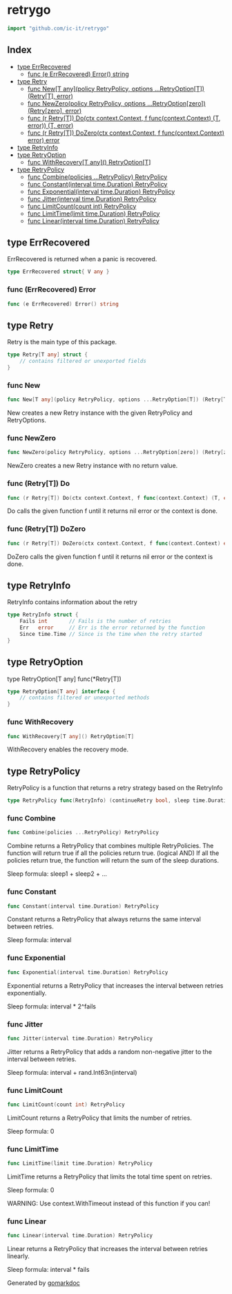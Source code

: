<!-- Code generated by gomarkdoc. DO NOT EDIT -->

# retrygo

```go
import "github.com/ic-it/retrygo"
```

## Index

- [type ErrRecovered](<#ErrRecovered>)
  - [func \(e ErrRecovered\) Error\(\) string](<#ErrRecovered.Error>)
- [type Retry](<#Retry>)
  - [func New\[T any\]\(policy RetryPolicy, options ...RetryOption\[T\]\) \(Retry\[T\], error\)](<#New>)
  - [func NewZero\(policy RetryPolicy, options ...RetryOption\[zero\]\) \(Retry\[zero\], error\)](<#NewZero>)
  - [func \(r Retry\[T\]\) Do\(ctx context.Context, f func\(context.Context\) \(T, error\)\) \(T, error\)](<#Retry[T].Do>)
  - [func \(r Retry\[T\]\) DoZero\(ctx context.Context, f func\(context.Context\) error\) error](<#Retry[T].DoZero>)
- [type RetryInfo](<#RetryInfo>)
- [type RetryOption](<#RetryOption>)
  - [func WithRecovery\[T any\]\(\) RetryOption\[T\]](<#WithRecovery>)
- [type RetryPolicy](<#RetryPolicy>)
  - [func Combine\(policies ...RetryPolicy\) RetryPolicy](<#Combine>)
  - [func Constant\(interval time.Duration\) RetryPolicy](<#Constant>)
  - [func Exponential\(interval time.Duration\) RetryPolicy](<#Exponential>)
  - [func Jitter\(interval time.Duration\) RetryPolicy](<#Jitter>)
  - [func LimitCount\(count int\) RetryPolicy](<#LimitCount>)
  - [func LimitTime\(limit time.Duration\) RetryPolicy](<#LimitTime>)
  - [func Linear\(interval time.Duration\) RetryPolicy](<#Linear>)


<a name="ErrRecovered"></a>
## type ErrRecovered

ErrRecovered is returned when a panic is recovered.

```go
type ErrRecovered struct{ V any }
```

<a name="ErrRecovered.Error"></a>
### func \(ErrRecovered\) Error

```go
func (e ErrRecovered) Error() string
```



<a name="Retry"></a>
## type Retry

Retry is the main type of this package.

```go
type Retry[T any] struct {
    // contains filtered or unexported fields
}
```

<a name="New"></a>
### func New

```go
func New[T any](policy RetryPolicy, options ...RetryOption[T]) (Retry[T], error)
```

New creates a new Retry instance with the given RetryPolicy and RetryOptions.

<a name="NewZero"></a>
### func NewZero

```go
func NewZero(policy RetryPolicy, options ...RetryOption[zero]) (Retry[zero], error)
```

NewZero creates a new Retry instance with no return value.

<a name="Retry[T].Do"></a>
### func \(Retry\[T\]\) Do

```go
func (r Retry[T]) Do(ctx context.Context, f func(context.Context) (T, error)) (T, error)
```

Do calls the given function f until it returns nil error or the context is done.

<a name="Retry[T].DoZero"></a>
### func \(Retry\[T\]\) DoZero

```go
func (r Retry[T]) DoZero(ctx context.Context, f func(context.Context) error) error
```

DoZero calls the given function f until it returns nil error or the context is done.

<a name="RetryInfo"></a>
## type RetryInfo

RetryInfo contains information about the retry

```go
type RetryInfo struct {
    Fails int       // Fails is the number of retries
    Err   error     // Err is the error returned by the function
    Since time.Time // Since is the time when the retry started
}
```

<a name="RetryOption"></a>
## type RetryOption

type RetryOption\[T any\] func\(\*Retry\[T\]\)

```go
type RetryOption[T any] interface {
    // contains filtered or unexported methods
}
```

<a name="WithRecovery"></a>
### func WithRecovery

```go
func WithRecovery[T any]() RetryOption[T]
```

WithRecovery enables the recovery mode.

<a name="RetryPolicy"></a>
## type RetryPolicy

RetryPolicy is a function that returns a retry strategy based on the RetryInfo

```go
type RetryPolicy func(RetryInfo) (continueRetry bool, sleep time.Duration)
```

<a name="Combine"></a>
### func Combine

```go
func Combine(policies ...RetryPolicy) RetryPolicy
```

Combine returns a RetryPolicy that combines multiple RetryPolicies. The function will return true if all the policies return true. \(logical AND\) If all the policies return true, the function will return the sum of the sleep durations.

Sleep formula: sleep1 \+ sleep2 \+ ...

<a name="Constant"></a>
### func Constant

```go
func Constant(interval time.Duration) RetryPolicy
```

Constant returns a RetryPolicy that always returns the same interval between retries.

Sleep formula: interval

<a name="Exponential"></a>
### func Exponential

```go
func Exponential(interval time.Duration) RetryPolicy
```

Exponential returns a RetryPolicy that increases the interval between retries exponentially.

Sleep formula: interval \* 2^fails

<a name="Jitter"></a>
### func Jitter

```go
func Jitter(interval time.Duration) RetryPolicy
```

Jitter returns a RetryPolicy that adds a random non\-negative jitter to the interval between retries.

Sleep formula: interval \+ rand.Int63n\(interval\)

<a name="LimitCount"></a>
### func LimitCount

```go
func LimitCount(count int) RetryPolicy
```

LimitCount returns a RetryPolicy that limits the number of retries.

Sleep formula: 0

<a name="LimitTime"></a>
### func LimitTime

```go
func LimitTime(limit time.Duration) RetryPolicy
```

LimitTime returns a RetryPolicy that limits the total time spent on retries.

Sleep formula: 0

WARNING: Use context.WithTimeout instead of this function if you can\!

<a name="Linear"></a>
### func Linear

```go
func Linear(interval time.Duration) RetryPolicy
```

Linear returns a RetryPolicy that increases the interval between retries linearly.

Sleep formula: interval \* fails

Generated by [gomarkdoc](<https://github.com/princjef/gomarkdoc>)
